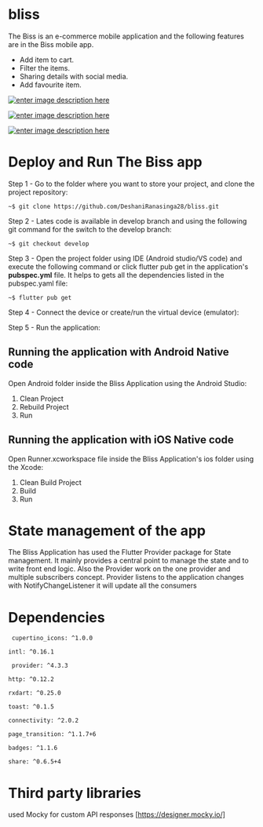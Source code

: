 # bliss

The Biss is an e-commerce mobile application and the following features are in the Biss mobile app.
- Add item to cart.
- Filter the items.
- Sharing details with social media.
- Add favourite item.

[![enter image description here][1]][1]

[![enter image description here][2]][2]

[![enter image description here][3]][3]

  [1]: https://res.cloudinary.com/thinksmart-solution/image/upload/v1634715758/food_sugar_amount/WhatsApp_Image_2021-10-20_at_1.08.42_PM_x3p99b.jpg

  [2]: https://res.cloudinary.com/thinksmart-solution/image/upload/v1614009602/Screenshot_2021-02-22_at_21.26.47_plnmuj.png
  
  [3]: https://res.cloudinary.com/thinksmart-solution/image/upload/v1614009753/Screenshot_2021-02-22_at_21.29.34_hzoh3n.png

# Deploy and Run The Biss app

Step 1 - Go to the folder where you want to store your project, and clone the project repository:

` ~$ git clone https://github.com/DeshaniRanasinga28/bliss.git `

Step 2 - Lates code is available in develop branch and using the following git command for the switch to the develop branch:

` ~$ git checkout develop `

Step 3 - Open the project folder using IDE (Android studio/VS code) and execute the following command or click flutter pub get in the application's **pubspec.yml** file. It helps to gets all the dependencies listed in the pubspec.yaml file:

`~$ flutter pub get`

Step 4 - Connect the device or create/run the virtual device (emulator):

Step 5 - Run the application:

## Running the application with Android Native code

Open Android folder inside the Bliss Application using the Android Studio:
1. Clean Project
2. Rebuild Project
3. Run

## Running the application with iOS Native code

Open Runner.xcworkspace file inside the Bliss Application's ios folder using the Xcode: 
1. Clean Build Project
2. Build
3. Run

# State management of the app
The  Bliss Application has used the Flutter Provider package for State management. It mainly provides a central point to manage the state and to write front end logic. Also the Provider work on the one provider and multiple subscribers concept. Provider listens to the application changes with NotifyChangeListener it will update all the consumers

# Dependencies
`  cupertino_icons: ^1.0.0 `

` intl: ^0.16.1 `

`  provider: ^4.3.3 `

` http: ^0.12.2 `

` rxdart: ^0.25.0 `

` toast: ^0.1.5 `

` connectivity: ^2.0.2 `

` page_transition: ^1.1.7+6 `

` badges: ^1.1.6 `

`share: ^0.6.5+4 `

# Third party libraries
used Mocky for custom API responses 
[https://designer.mocky.io/]

